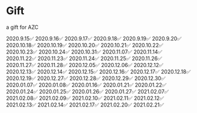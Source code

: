 # Gift
a gift for AZC

2020.9.15✅
2020.9.16✅
2020.9.17✅
2020.9.18✅
2020.9.19✅
2020.9.20✅
2020.10.18✅
2020.10.19✅
2020.10.20✅
2020.10.21✅
2020.10.22✅
2020.10.23✅
2020.10.24✅
2020.10.31✅
2020.11.07✅
2020.11.14✅
2020.11.22✅
2020.11.23✅
2020.11.24✅
2020.11.25✅
2020.11.26✅
2020.11.27✅
2020.11.28✅
2020.12.05✅
2020.12.06✅
2020.12.12✅
2020.12.13✅
2020.12.14✅
2020.12.15✅
2020.12.16✅
2020.12.17✅
2020.12.18✅
2020.12.19✅
2020.12.27✅
2020.12.28✅
2020.12.29✅
2020.12.30✅
2020.01.07✅
2020.01.08✅
2020.01.16✅
2020.01.21✅
2020.01.22✅
2020.01.24✅
2020.01.25✅
2020.01.26✅
2020.01.27✅
2021.02.07✅
2021.02.08✅
2021.02.09✅
2021.02.10✅
2021.02.11✅
2021.02.12✅
2021.02.13✅
2021.02.14✅
2021.02.17✅
2021.02.20✅
2021.02.21✅
